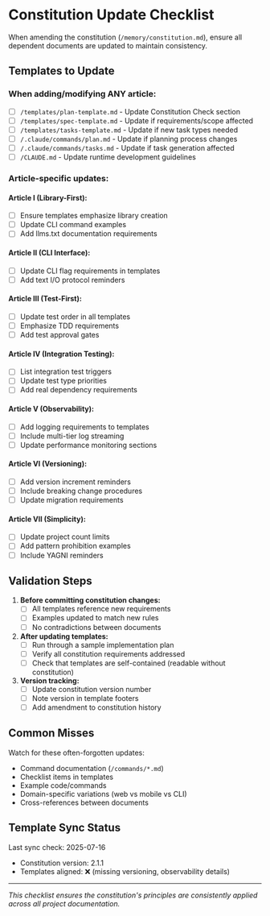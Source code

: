 # Constitution Update Checklist

When amending the constitution (`/memory/constitution.md`), ensure all dependent
documents are updated to maintain consistency.

## Templates to Update

### When adding/modifying ANY article:

- [ ] `/templates/plan-template.md` - Update Constitution Check section
- [ ] `/templates/spec-template.md` - Update if requirements/scope affected
- [ ] `/templates/tasks-template.md` - Update if new task types needed
- [ ] `/.claude/commands/plan.md` - Update if planning process changes
- [ ] `/.claude/commands/tasks.md` - Update if task generation affected
- [ ] `/CLAUDE.md` - Update runtime development guidelines

### Article-specific updates:

#### Article I (Library-First):

- [ ] Ensure templates emphasize library creation
- [ ] Update CLI command examples
- [ ] Add llms.txt documentation requirements

#### Article II (CLI Interface):

- [ ] Update CLI flag requirements in templates
- [ ] Add text I/O protocol reminders

#### Article III (Test-First):

- [ ] Update test order in all templates
- [ ] Emphasize TDD requirements
- [ ] Add test approval gates

#### Article IV (Integration Testing):

- [ ] List integration test triggers
- [ ] Update test type priorities
- [ ] Add real dependency requirements

#### Article V (Observability):

- [ ] Add logging requirements to templates
- [ ] Include multi-tier log streaming
- [ ] Update performance monitoring sections

#### Article VI (Versioning):

- [ ] Add version increment reminders
- [ ] Include breaking change procedures
- [ ] Update migration requirements

#### Article VII (Simplicity):

- [ ] Update project count limits
- [ ] Add pattern prohibition examples
- [ ] Include YAGNI reminders

## Validation Steps

1. **Before committing constitution changes:**
   - [ ] All templates reference new requirements
   - [ ] Examples updated to match new rules
   - [ ] No contradictions between documents

2. **After updating templates:**
   - [ ] Run through a sample implementation plan
   - [ ] Verify all constitution requirements addressed
   - [ ] Check that templates are self-contained (readable without constitution)

3. **Version tracking:**
   - [ ] Update constitution version number
   - [ ] Note version in template footers
   - [ ] Add amendment to constitution history

## Common Misses

Watch for these often-forgotten updates:

- Command documentation (`/commands/*.md`)
- Checklist items in templates
- Example code/commands
- Domain-specific variations (web vs mobile vs CLI)
- Cross-references between documents

## Template Sync Status

Last sync check: 2025-07-16

- Constitution version: 2.1.1
- Templates aligned: ❌ (missing versioning, observability details)

---

_This checklist ensures the constitution's principles are consistently applied
across all project documentation._

